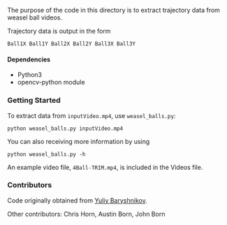 The purpose of the code in this directory is to extract trajectory data from weasel ball videos.

Trajectory data is output in the form

```
Ball1X Ball1Y Ball2X Ball2Y Ball3X Ball3Y
```

#### Dependencies

- Python3 
- opencv-python module

### Getting Started

To extract data from `inputVideo.mp4`, use `weasel_balls.py`:

```
python weasel_balls.py inputVideo.mp4
```

You can also receiving more information by using

```
python weasel_balls.py -h
```

An example video file, `4Ball-TRIM.mp4`, is included in the Videos file. 
 
### Contributors

Code originally obtained from [Yuliy Baryshnikov](https://publish.illinois.edu/ymb/).

Other contributors: Chris Horn, Austin Born, John Born
